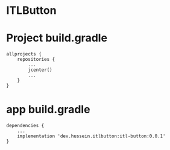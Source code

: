 # ITLButton



# Project build.gradle 
```
allprojects {
    repositories {
        ...
        jcenter()
        ...
    }
}
```

# app build.gradle 
```
dependencies {
    ...
    implementation 'dev.hussein.itlbutton:itl-button:0.0.1'
}
```
